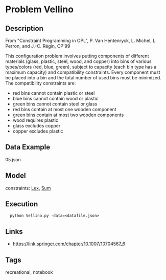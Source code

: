# Problem Vellino
## Description
From "Constraint Programming in OPL", P. Van Hentenryck, L. Michel, L. Perron, and J.-C. Régin, CP'99

This configuration problem involves putting components of different materials (glass, plastic, steel, wood, and copper)
into bins of various types/colors (red, blue, green), subject to capacity (each bin type has a maximum capacity) and compatibility constraints.
Every component must be placed into a bin and the total number of used bins must be minimized.
The compatibility constraints are:
 - red bins cannot contain plastic or steel
 - blue bins cannot contain wood or plastic
 - green bins cannot contain steel or glass
 - red bins contain at most one wooden component
 - green bins contain at most two wooden components
 - wood requires plastic
 - glass excludes copper
 - copper excludes plastic

## Data Example
  05.json

## Model
  constraints: [Lex](http://pycsp.org/documentation/constraints/Lex), [Sum](http://pycsp.org/documentation/constraints/Sum)

## Execution
```
  python Vellino.py -data=<datafile.json>
```

## Links
  - https://link.springer.com/chapter/10.1007/10704567_6

## Tags
  recreational, notebook
